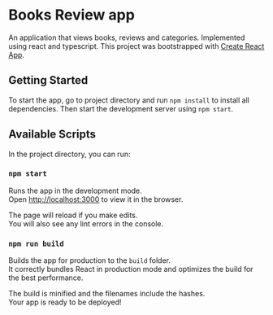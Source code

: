 # Books Review app
An application that views books, reviews and categories. Implemented using react and typescript.
This project was bootstrapped with [Create React App](https://github.com/facebook/create-react-app).

## Getting Started

To start the app, go to project directory and run `npm install` to install all dependencies.
Then start the development server using `npm start`.

## Available Scripts

In the project directory, you can run:

### `npm start`

Runs the app in the development mode.\
Open [http://localhost:3000](http://localhost:3000) to view it in the browser.

The page will reload if you make edits.\
You will also see any lint errors in the console.

### `npm run build`

Builds the app for production to the `build` folder.\
It correctly bundles React in production mode and optimizes the build for the best performance.

The build is minified and the filenames include the hashes.\
Your app is ready to be deployed!


